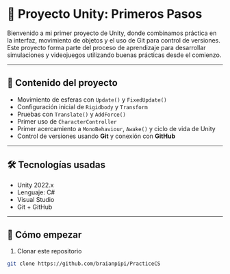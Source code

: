 ﻿# 🧩 Proyecto Unity: Primeros Pasos

Bienvenido a mi primer proyecto de Unity, donde combinamos práctica en la interfaz, movimiento de objetos y el uso de Git para control de versiones.  
Este proyecto forma parte del proceso de aprendizaje para desarrollar simulaciones y videojuegos utilizando buenas prácticas desde el comienzo.

---

## 📌 Contenido del proyecto

- Movimiento de esferas con `Update()` y `FixedUpdate()`
- Configuración inicial de `Rigidbody` y `Transform`
- Pruebas con `Translate()` y `AddForce()`
- Primer uso de `CharacterController`
- Primer acercamiento a `MonoBehaviour`, `Awake()` y ciclo de vida de Unity
- Control de versiones usando **Git** y conexión con **GitHub**

---

## 🛠️ Tecnologías usadas

- Unity 2022.x
- Lenguaje: C#
- Visual Studio
- Git + GitHub

---

## 🚀 Cómo empezar

1. Clonar este repositorio  
```bash
git clone https://github.com/braianpipi/PracticeCS

